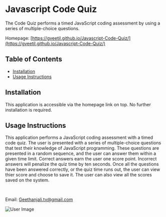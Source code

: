 # Javascript Code Quiz

<!-- Badges section -->

<!-- Badges section-->

The Code Quiz performs a timed JavaScript coding assessment by using a series of multiple-choice questions.

<!-- project homepage section - added only if available -->

Homepage: [https://gveetil.github.io/Javascript-Code-Quiz/](https://gveetil.github.io/Javascript-Code-Quiz/)

<!-- project homepage -->

## Table of Contents

- [Installation](#installation)
- [Usage Instructions](#usage-instructions)




## Installation

This application is accessible via the homepage link on top. No further installation is required.

## Usage Instructions

This application performs a JavaScript coding assessment with a timed code quiz. The user is presented with a series of multiple-choice questions that test their knowledge of JavaScript programming. These questions are presented in a random sequence, and the user can answer them within a given time limit. Correct answers earn the user one score point. Incorrect answers will penalize the quiz time by ten seconds. Once all the questions have been answered correctly, or the quiz time runs out, the user can view thier score and choose to save it. The user can also view all the scores saved on the system.

<!-- Tests -->

<!-- Tests -->
<!-- FAQ -->

<!-- FAQ -->
<!-- license section -->

<!-- license section -->

&nbsp;
<!-- user email -->
Email: [Geethanjali.tv@gmail.com](mailto:Geethanjali.tv@gmail.com?subject=[GitHub]%20Javascript-Code-Quiz)
<!-- user email -->

<!-- user image -->
![User Image](https://avatars1.githubusercontent.com/u/59719277?v=4&s=200)
<!-- user image -->



